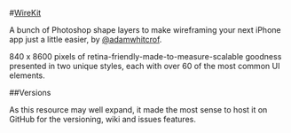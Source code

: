 #[WireKit](http://adamwhitcroft.com/wirekit)

A bunch of Photoshop shape layers to make wireframing your next iPhone app just a little easier, by [@adamwhitcrof](https://twitter.com/adamwhitcroft).

840 x 8600 pixels of retina-friendly-made-to-measure-scalable goodness presented in two unique styles, each with over 60 of the most common UI elements.

##Versions

As this resource may well expand, it made the most sense to host it on GitHub for the versioning, wiki and issues features.
